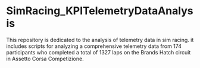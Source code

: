 # SimRacing_KPITelemetryDataAnalysis
This repository is dedicated to the analysis of telemetry data in sim racing.  it includes scripts for analyzing a comprehensive telemetry data from 174 participants who completed a total of 1327 laps on the Brands Hatch circuit in Assetto Corsa Competizione.
